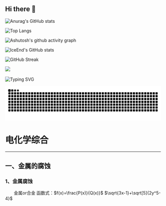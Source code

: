 ## Hi there 👋

<!--
**windy664/windy664** is a ✨ _special_ ✨ repository because its `README.md` (this file) appears on your GitHub profile.

Here are some ideas to get you started:

- 🔭 I’m currently working on ...
- 🌱 I’m currently learning ...
- 👯 I’m looking to collaborate on ...
- 🤔 I’m looking for help with ...
- 💬 Ask me about ...
- 📫 How to reach me: ...
- 😄 Pronouns: ...
- ⚡ Fun fact: ...
-->
![Anurag's GitHub stats](https://github-readme-stats.vercel.app/api?username=windy664)

![Top Langs](https://github-readme-stats.vercel.app/api/top-langs/?username=windy664)

![Ashutosh's github activity graph](https://github-readme-activity-graph.vercel.app/graph?username=windy664)

![IceEnd's GitHub stats](https://github-immortality.vercel.app/api?username=windy664)

![GitHub Streak](https://streak-stats.demolab.com/?user=windy664)

![](https://stats.justsong.cn/api/leetcode?username=windy664&cn=true)

![Typing SVG](https://readme-typing-svg.demolab.com/?lines=First+line+of+text;Second+line+of+text)

<picture>
  <source media="(prefers-color-scheme: dark)" srcset="https://raw.githubusercontent.com/Peter-JXL/Peter-JXL/output/github-contribution-grid-snake-dark.svg">
  <source media="(prefers-color-scheme: light)" srcset="https://raw.githubusercontent.com/Peter-JXL/Peter-JXL/output/github-contribution-grid-snake.svg">
  <img alt="github contribution grid snake animation" src="https://raw.githubusercontent.com/Peter-JXL/Peter-JXL/output/github-contribution-grid-snake.svg">
</picture>

# 电化学综合

---
## 一、金属的腐蚀
### 1、金属腐蚀
&emsp;&emsp;金属or合金
函数式：$f(x)=\frac{P(x)}{Q(x)}$
$\sqrt{3x-1}+\sqrt[5]{2y^5-4}$
